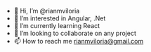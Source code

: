 - 👋 Hi, I’m @rianmviloria
- 👀 I’m interested in Angular, .Net
- 🌱 I’m currently learning React
- 💞️ I’m looking to collaborate on any project
- 📫 How to reach me rianmviloria@gmail.com

<!---
rianmviloria/rianmviloria is a ✨ special ✨ repository because its `README.md` (this file) appears on your GitHub profile.
You can click the Preview link to take a look at your changes.
--->
